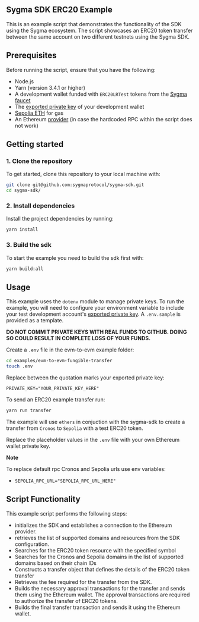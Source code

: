 ## Sygma SDK ERC20 Example

This is an example script that demonstrates the functionality of the SDK using the Sygma ecosystem. The script showcases an ERC20 token transfer between the same account on two different testnets using the Sygma SDK. 

## Prerequisites

Before running the script, ensure that you have the following:

- Node.js
- Yarn (version 3.4.1 or higher)
- A development wallet funded with `ERC20LRTest` tokens from the [Sygma faucet](https://faucet-ui-stage.buildwithsygma.com/)
- The [exported private key](https://support.metamask.io/hc/en-us/articles/360015289632-How-to-export-an-account-s-private-key) of your development wallet
- [Sepolia ETH](https://www.alchemy.com/faucets/ethereum-sepolia) for gas 
- An Ethereum [provider](https://www.infura.io/) (in case the hardcoded RPC within the script does not work)

## Getting started

### 1. Clone the repository

To get started, clone this repository to your local machine with:

```bash
git clone git@github.com:sygmaprotocol/sygma-sdk.git
cd sygma-sdk/
```

### 2. Install dependencies

Install the project dependencies by running:

```bash
yarn install
```

### 3. Build the sdk

To start the example you need to build the sdk first with:

```bash
yarn build:all
```

## Usage

This example uses the `dotenv` module to manage private keys. To run the example, you will need to configure your environment variable to include your test development account's [exported private key](https://support.metamask.io/hc/en-us/articles/360015289632-How-to-export-an-account-s-private-key). A `.env.sample` is provided as a template.

**DO NOT COMMIT PRIVATE KEYS WITH REAL FUNDS TO GITHUB. DOING SO COULD RESULT IN COMPLETE LOSS OF YOUR FUNDS.**

Create a `.env` file in the evm-to-evm example folder:

```bash
cd examples/evm-to-evm-fungible-transfer
touch .env
```

Replace between the quotation marks your exported private key:

`PRIVATE_KEY="YOUR_PRIVATE_KEY_HERE"`

To send an ERC20 example transfer run:

```bash
yarn run transfer
```

The example will use `ethers` in conjuction with the sygma-sdk to 
create a transfer from `Cronos` to `Sepolia` with a test ERC20 token.

Replace the placeholder values in the `.env` file with your own Ethereum wallet private key.

**Note**

To replace default rpc Cronos and Sepolia urls use env variables:
- `SEPOLIA_RPC_URL="SEPOLIA_RPC_URL_HERE"`
## Script Functionality

This example script performs the following steps:
- initializes the SDK and establishes a connection to the Ethereum provider.
- retrieves the list of supported domains and resources from the SDK configuration.
- Searches for the ERC20 token resource with the specified symbol 
- Searches for the Cronos and Sepolia domains in the list of supported domains based on their chain IDs
- Constructs a transfer object that defines the details of the ERC20 token transfer
- Retrieves the fee required for the transfer from the SDK.
- Builds the necessary approval transactions for the transfer and sends them using the Ethereum wallet. The approval transactions are required to authorize the transfer of ERC20 tokens.
- Builds the final transfer transaction and sends it using the Ethereum wallet.
